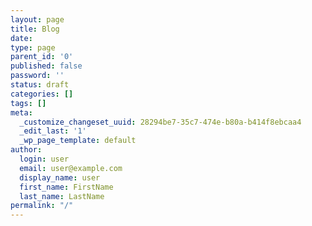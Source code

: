 ```yaml
---
layout: page
title: Blog
date: 
type: page
parent_id: '0'
published: false
password: ''
status: draft
categories: []
tags: []
meta:
  _customize_changeset_uuid: 28294be7-35c7-474e-b80a-b414f8ebcaa4
  _edit_last: '1'
  _wp_page_template: default
author:
  login: user
  email: user@example.com
  display_name: user
  first_name: FirstName
  last_name: LastName
permalink: "/"
---
```

